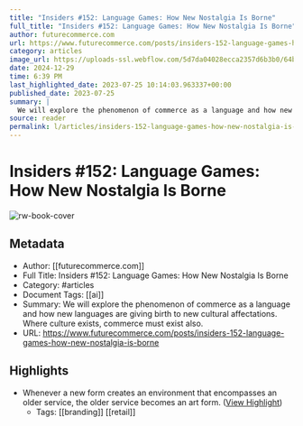 ```yaml
---
title: "Insiders #152: Language Games: How New Nostalgia Is Borne"
full_title: "Insiders #152: Language Games: How New Nostalgia Is Borne"
author: futurecommerce.com
url: https://www.futurecommerce.com/posts/insiders-152-language-games-how-new-nostalgia-is-borne
category: articles
image_url: https://uploads-ssl.webflow.com/5d7da04028ecca2357d6b3b0/64bee46446150ada6146361d_Insiders%20Images%20(1).png
date: 2024-12-29
time: 6:39 PM
last_highlighted_date: 2023-07-25 10:14:03.963337+00:00
published_date: 2023-07-25
summary: |
  We will explore the phenomenon of commerce as a language and how new languages are giving birth to new cultural affectations. Where culture exists, commerce must exist also.
source: reader
permalink: l/articles/insiders-152-language-games-how-new-nostalgia-is-borne
---
```

# Insiders #152: Language Games: How New Nostalgia Is Borne

![rw-book-cover](https://uploads-ssl.webflow.com/5d7da04028ecca2357d6b3b0/64bee46446150ada6146361d_Insiders%20Images%20(1).png)

## Metadata
- Author: [[futurecommerce.com]]
- Full Title: Insiders #152: Language Games: How New Nostalgia Is Borne
- Category: #articles
- Document Tags: [[ai]] 
- Summary: We will explore the phenomenon of commerce as a language and how new languages are giving birth to new cultural affectations. Where culture exists, commerce must exist also.
- URL: https://www.futurecommerce.com/posts/insiders-152-language-games-how-new-nostalgia-is-borne

## Highlights
- Whenever a new form creates an environment that encompasses an older service, the older service becomes an art form. ([View Highlight](https://read.readwise.io/read/01h668n91gpnwcffryaqt9wdkn))
    - Tags: [[branding]] [[retail]] 


